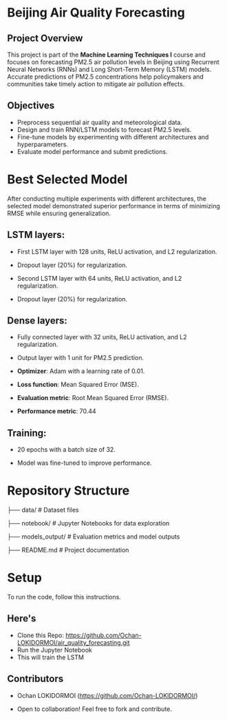 # **Beijing Air Quality Forecasting**

## **Project Overview**

This project is part of the **Machine Learning Techniques I** course and focuses on forecasting PM2.5 air pollution levels in Beijing using Recurrent Neural Networks (RNNs) and Long Short-Term Memory (LSTM) models.
 Accurate predictions of PM2.5 concentrations help policymakers and communities take timely action to mitigate air pollution effects.


## **Objectives**

- Preprocess sequential air quality and meteorological data.
- Design and train RNN/LSTM models to forecast PM2.5 levels.
- Fine-tune models by experimenting with different architectures and hyperparameters.
- Evaluate model performance and submit predictions.


# **Best Selected Model**

After conducting multiple experiments with different architectures, the selected model
demonstrated superior performance in terms of minimizing RMSE while ensuring generalization.

## **LSTM layers:**

- First LSTM layer with 128 units, ReLU activation, and L2 regularization.

- Dropout layer (20%) for regularization.

- Second LSTM layer with 64 units, ReLU activation, and L2 regularization.

- Dropout layer (20%) for regularization.

## **Dense layers:**

- Fully connected layer with 32 units, ReLU activation, and L2 regularization.

- Output layer with 1 unit for PM2.5 prediction.

- **Optimizer**: Adam with a learning rate of 0.01.

- **Loss function**: Mean Squared Error (MSE).

- **Evaluation metric**: Root Mean Squared Error (RMSE).
- **Performance metric**: 70.44

## **Training:**

- 20 epochs with a batch size of 32.

- Model was fine-tuned to improve performance.

# **Repository Structure**
├── data/                  # Dataset files

├── notebook/              # Jupyter Notebooks for data exploration

├── models_output/         # Evaluation metrics and model outputs

├── README.md              # Project documentation


# **Setup**
To run the code, follow this instructions. 

## Here's
- Clone this Repo: https://github.com/Ochan-LOKIDORMOI/air_quality_forecasting.git 
- Run the Jupyter Notebook 
- This will train the LSTM

## **Contributors**

- Ochan LOKIDORMOI (https://github.com/Ochan-LOKIDORMOI/)

- Open to collaboration! Feel free to fork and contribute.

